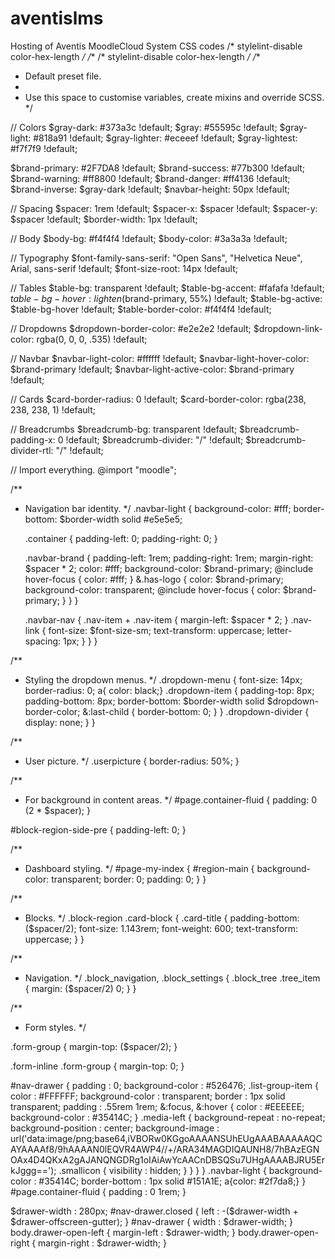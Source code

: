 # aventislms
Hosting of Aventis MoodleCloud System CSS codes
/* stylelint-disable color-hex-length */
/**
 /* stylelint-disable color-hex-length */
/**
 * Default preset file.
 *
 * Use this space to customise variables, create mixins and override SCSS.
 */

// Colors
$gray-dark:                 #373a3c !default;
$gray:                      #55595c !default;
$gray-light:                #818a91 !default;
$gray-lighter:              #eceeef !default;
$gray-lightest:             #f7f7f9 !default;

$brand-primary:             #2F7DA8 !default;
$brand-success:             #77b300 !default;
$brand-warning:             #ff8800 !default;
$brand-danger:              #ff4136 !default;
$brand-inverse:             $gray-dark !default;
$navbar-height:             50px !default;

// Spacing
$spacer:   1rem !default;
$spacer-x: $spacer !default;
$spacer-y: $spacer !default;
$border-width: 1px !default;

// Body
$body-bg:    #f4f4f4 !default;
$body-color: #3a3a3a !default;

// Typography
$font-family-sans-serif: "Open Sans", "Helvetica Neue", Arial, sans-serif !default;
$font-size-root: 14px !default;

// Tables
$table-bg:                      transparent !default;
$table-bg-accent:               #fafafa !default;
$table-bg-hover:                lighten($brand-primary, 55%) !default;
$table-bg-active:               $table-bg-hover !default;
$table-border-color:            #f4f4f4 !default;

// Dropdowns
$dropdown-border-color:          #e2e2e2 !default;
$dropdown-link-color:            rgba(0, 0, 0, .535) !default;

// Navbar
$navbar-light-color:               #ffffff !default;
$navbar-light-hover-color:          $brand-primary !default;
$navbar-light-active-color:         $brand-primary !default;

// Cards
$card-border-radius:       0 !default;
$card-border-color:        rgba(238, 238, 238, 1) !default;

// Breadcrumbs
$breadcrumb-bg:                 transparent !default;
$breadcrumb-padding-x:          0 !default;
$breadcrumb-divider: "/" !default;
$breadcrumb-divider-rtl: "/" !default;

// Import everything.
@import "moodle";

/**
 * Navigation bar identity.
 */
.navbar-light {
    background-color: #fff;
    border-bottom: $border-width solid #e5e5e5;

    .container {
        padding-left: 0;
        padding-right: 0;
    }

    .navbar-brand {
        padding-left: 1rem;
        padding-right: 1rem;
        margin-right: $spacer * 2;
        color: #fff;
        background-color: $brand-primary;
        @include hover-focus {
            color: #fff;
        }
        &.has-logo {
            color: $brand-primary;
            background-color: transparent;
            @include hover-focus {
                color: $brand-primary;
            }
        }
    }

    .navbar-nav {
        .nav-item + .nav-item {
            margin-left: $spacer * 2;
        }
        .nav-link {
            font-size: $font-size-sm;
            text-transform: uppercase;
            letter-spacing: 1px;
        }
    }
}

/**
 * Styling the dropdown menus.
 */
.dropdown-menu {
    font-size: 14px;
    border-radius: 0;
a{ color: black;}
    .dropdown-item {
        padding-top: 8px;
        padding-bottom: 8px;
        border-bottom: $border-width solid $dropdown-border-color;
        &:last-child {
            border-bottom: 0;
        }
    }
    .dropdown-divider {
	display: none;
    }
}

/**
 * User picture.
 */
.userpicture {
    border-radius: 50%;
}

/**
 * For background in content areas.
 */
#page.container-fluid {
    padding: 0 (2 * $spacer);
}

#block-region-side-pre {
    padding-left: 0;
}

/**
 * Dashboard styling.
 */
#page-my-index {
    #region-main {
        background-color: transparent;
        border: 0;
        padding: 0;
    }
}

/**
 * Blocks.
 */
.block-region .card-block {
    .card-title {
        padding-bottom: ($spacer/2);
        font-size: 1.143rem;
        font-weight: 600;
        text-transform: uppercase;
    }
}

/**
 * Navigation.
 */
.block_navigation,
.block_settings {
    .block_tree .tree_item {
        margin: ($spacer/2) 0;
    }
}

/**
 * Form styles.
 */

.form-group {
    margin-top: ($spacer/2);
}

.form-inline .form-group {
    margin-top: 0;
}




#nav-drawer {
    padding          : 0;
    background-color : #526476;
    .list-group-item {
        color            : #FFFFFF;
        background-color : transparent;
        border           : 1px solid transparent;
        padding          : .55rem 1rem;
        &:focus, &:hover {
            color            : #EEEEEE;
            background-color : #35414C;
        }
        .media-left {
            background-repeat   : no-repeat;
            background-position : center;
            background-image    : url('data:image/png;base64,iVBORw0KGgoAAAANSUhEUgAAABAAAAAQCAYAAAAf8/9hAAAAN0lEQVR4AWP4//+/ARA34MAGDIQAUNH8/7hBAzEGNOAx4D4QKxA2gAJANQNGDRg1oIAiAwYcAACnDBSQSu7UHgAAAABJRU5ErkJggg==');
            .smallicon {
                visibility : hidden;
            }
        }
    }
}
.navbar-light {
    background-color : #35414C;
    border-bottom    : 1px solid #151A1E;
a{color: #2f7da8;}
}
#page.container-fluid {
    padding : 0 1rem;
}

$drawer-width : 280px;
#nav-drawer.closed {
    left : -($drawer-width + $drawer-offscreen-gutter);
}
#nav-drawer {
    width : $drawer-width;
}
body.drawer-open-left {
    margin-left : $drawer-width;
}
body.drawer-open-right {
    margin-right : $drawer-width;
}

